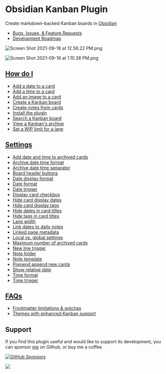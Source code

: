 # Obsidian Kanban Plugin

Create markdown-backed Kanban boards in [Obsidian](https://obsidian.md/)

- [Bugs, Issues, & Feature Requests](https://github.com/mgmeyers/obsidian-chatlike/issues)
- [Development Roadmap](https://github.com/mgmeyers/obsidian-chatlike/projects/1)

![Screen Shot 2021-09-16 at 12.58.22 PM.png](https://matthewmeye.rs/obsidian-chatlike/Assets/Screen%20Shot%202021-09-16%20at%2012.58.22%20PM.png)

![Screen Shot 2021-09-16 at 1.10.38 PM.png](https://matthewmeye.rs/obsidian-chatlike/Assets/Screen%20Shot%202021-09-16%20at%201.10.38%20PM.png)

## [How do I](https://matthewmeye.rs/obsidian-chatlike/How%20do%20I/index)

- [Add a date to a card](https://matthewmeye.rs/obsidian-chatlike/How%20do%20I/Add%20a%20date%20to%20a%20card)
- [Add a time to a card](https://matthewmeye.rs/obsidian-chatlike/How%20do%20I/Add%20a%20time%20to%20a%20card)
- [Add an image to a card](https://matthewmeye.rs/obsidian-chatlike/How%20do%20I/Add%20an%20image%20to%20a%20card)
- [Create a Kanban board](https://matthewmeye.rs/obsidian-chatlike/How%20do%20I/Create%20a%20Kanban%20board)
- [Create notes from cards](https://matthewmeye.rs/obsidian-chatlike/How%20do%20I/Create%20notes%20from%20cards)
- [Install the plugin](https://matthewmeye.rs/obsidian-chatlike/How%20do%20I/Install%20the%20plugin)
- [Search a Kanban board](https://matthewmeye.rs/obsidian-chatlike/How%20do%20I/Search%20a%20Kanban%20board)
- [View a Kanban's archive](https://matthewmeye.rs/obsidian-chatlike/How%20do%20I/View%20a%20Kanban's%20archive)
- [Set a WIP limit for a lane](https://matthewmeye.rs/obsidian-chatlike/How%20do%20I/Set%20a%20WIP%20Limit)

## [Settings](https://matthewmeye.rs/obsidian-chatlike/Settings/index)

- [Add date and time to archived cards](https://matthewmeye.rs/obsidian-chatlike/Settings/Add%20date%20and%20time%20to%20archived%20cards)
- [Archive date time format](https://matthewmeye.rs/obsidian-chatlike/Settings/Archive%20date%20time%20format)
- [Archive date time separator](https://matthewmeye.rs/obsidian-chatlike/Settings/Archive%20date%20time%20separator)
- [Board header buttons](https://matthewmeye.rs/obsidian-chatlike/Settings/Board%20header%20buttons)
- [Date display format](https://matthewmeye.rs/obsidian-chatlike/Settings/Date%20display%20format)
- [Date format](https://matthewmeye.rs/obsidian-chatlike/Settings/Date%20format)
- [Date trigger](https://matthewmeye.rs/obsidian-chatlike/Settings/Date%20trigger)
- [Display card checkbox](https://matthewmeye.rs/obsidian-chatlike/Settings/Display%20card%20checkbox)
- [Hide card display dates](https://matthewmeye.rs/obsidian-chatlike/Settings/Hide%20card%20display%20dates)
- [Hide card display tags](https://matthewmeye.rs/obsidian-chatlike/Settings/Hide%20card%20display%20tags)
- [Hide dates in card titles](https://matthewmeye.rs/obsidian-chatlike/Settings/Hide%20dates%20in%20card%20titles)
- [Hide tags in card titles](https://matthewmeye.rs/obsidian-chatlike/Settings/Hide%20tags%20in%20card%20titles)
- [Lane width](https://matthewmeye.rs/obsidian-chatlike/Settings/Lane%20width)
- [Link dates to daily notes](https://matthewmeye.rs/obsidian-chatlike/Settings/Link%20dates%20to%20daily%20notes)
- [Linked page metadata](https://matthewmeye.rs/obsidian-chatlike/Settings/Linked%20page%20metadata)
- [Local vs. global settings](https://matthewmeye.rs/obsidian-chatlike/Settings/Local%20vs.%20global%20settings)
- [Maximum number of archived cards](https://matthewmeye.rs/obsidian-chatlike/Settings/Maximum%20number%20of%20archived%20cards)
- [New line trigger](https://matthewmeye.rs/obsidian-chatlike/Settings/New%20line%20trigger)
- [Note folder](https://matthewmeye.rs/obsidian-chatlike/Settings/Note%20folder)
- [Note template](https://matthewmeye.rs/obsidian-chatlike/Settings/Note%20template)
- [Prepend append new cards](https://matthewmeye.rs/obsidian-chatlike/Settings/Prepend%20append%20new%20cards)
- [Show relative date](https://matthewmeye.rs/obsidian-chatlike/Settings/Show%20relative%20date)
- [Time format](https://matthewmeye.rs/obsidian-chatlike/Settings/Time%20format)
- [Time trigger](https://matthewmeye.rs/obsidian-chatlike/Settings/Time%20trigger)

## [FAQs](https://matthewmeye.rs/obsidian-chatlike/FAQs/index)

- [Frontmatter limitations & gotchas](https://matthewmeye.rs/obsidian-chatlike/FAQs/Frontmatter%20limitations%20&%20gotchas)
- [Themes with enhanced Kanban support](https://matthewmeye.rs/obsidian-chatlike/FAQs/Themes%20with%20enhanced%20Kanban%20support)

## Support

If you find this plugin useful and would like to support its development, you can sponsor [me](https://github.com/mgmeyers) on Github, or buy me a coffee.

[![GitHub Sponsors](https://img.shields.io/github/sponsors/mgmeyers?label=Sponsor&logo=GitHub%20Sponsors&style=for-the-badge)](https://github.com/sponsors/mgmeyers)

<a href="https://www.buymeacoffee.com/mgme"><img src="https://img.buymeacoffee.com/button-api/?text=Buy me a coffee&emoji=&slug=mgme&button_colour=5F7FFF&font_colour=ffffff&font_family=Lato&outline_colour=000000&coffee_colour=FFDD00"></a>
